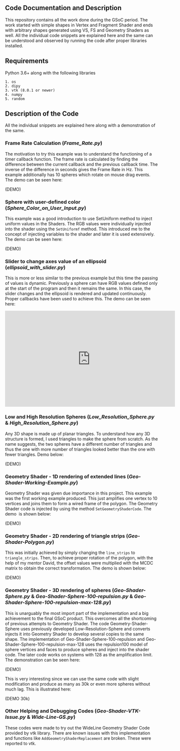 ## Code Documentation and Description

This repository contains all the work done during the GSoC period. The work started with simple shapes in Vertex and Fragment Shader and ends with arbitrary shapes generated using VS, FS and Geometry Shaders as well. All the individual code snippets are explained here and the same can be understood and observed by running the code after proper libraries installed.

## Requirements

Python 3.6+ along with the following libraries

```
1. os
2. dipy
3. vtk (8.0.1 or newer)
4. numpy
5. random
```

## Description of the Code

All the individual snippets are explained here along with a demonstration of the same.

### Frame Rate Calculation (_Frame_Rate.py_)
The motivation to try this example was to understand the functioning of a timer callback function. The frame rate is calculated by finding the difference between the current callback and the previous callback time. The inverse of the difference in seconds gives the Frame Rate in Hz. This example additionally has 10 spheres which rotate on mouse drag events. The demo can be seen here:

(DEMO)

### Sphere with user-defined color (_Sphere_Color_on_User_Input.py_)
This example was a good introduction to use SetUniform method to inject uniform values in the Shaders. The RGB values were individually injected into the shader using the `SetUniformf` method. This introduced me to the concept of injecting variables to the shader and later it is used extensively. The demo can be seen here:

(DEMO)

### Slider to change axes value of an ellipsoid (_ellipsoid_with_slider.py_)
This is more or less similar to the previous example but this time the passing of values is dynamic. Previously a sphere can have RGB values defined only at the start of the program and then it remains the same. In this case, the slider changes and the ellipsoid is rendered and updated continuously. Proper callbacks have been used to achieve this. The demo can be seen here:

<iframe width="560" height="315" src="https://www.youtube.com/embed/o0LJGDgcxUc" frameborder="0" allow="autoplay; encrypted-media" allowfullscreen></iframe>

### Low and High Resolution Spheres (_Low_Resolution_Sphere.py_ & _High_Resolution_Sphere.py_)
Any 3D shape is made up of planar triangles. To understand how any 3D structure is formed, I used triangles to make the sphere from scratch. As the name suggests, the two spheres have a different number of triangles and thus the one with more number of triangles looked better than the one with fewer triangles. Demo below:

(DEMO)

### Geometry Shader - 1D rendering of extended lines (_Geo-Shader-Working-Example.py_)
Geometry Shader was given due importance in this project. This example was the first working example produced. This just amplifies one vertex to 10 vertices and joins them to form a wired frame of the polygon. The Geometry Shader code is injected by using the method `SetGeometryShaderCode`. The demo  is shown below:

(DEMO)

### Geometry Shader - 2D rendering of triangle strips (_Geo-Shader-Polygon.py_)
This was initially achieved by simply changing the `line_strips` to `triangle_strips`. Then, to achieve proper rotation of the polygon, with the help of my mentor David, the offset values were multiplied with the MCDC matrix to obtain the correct transformation. The demo is shown below:

(DEMO)

### Geometry Shader - 3D rendering of spheres (_Geo-Shader-Sphere.py_ & _Geo-Shader-Sphere-100-repulsion.py_ & _Geo-Shader-Sphere-100-repulsion-max-128.py_)
This is unarguably the most import part of the implementation and a big achievement to the final GSoC product. This overcomes all the shortcoming of previous attempts to Geometry Shader. The code Geometry-Shader-Sphere uses previously developed Low-Resolution-Sphere and converts injects it into Geometry Shader to develop several copies to the same shape. The implementation of Geo-Shader-Sphere-100-repulsion and Geo-Shader-Sphere-100-repulsion-max-128 uses the repulsion100 model of sphere vertices and faces to produce spheres and inject into the shader code. The later code works on systems with 128 as the amplification limit. The demonstration can be seen here:

(DEMO)

This is very interesting since we can use the same code with slight modification and produce as many as 30k or even more spheres without much lag. This is illustrated here:

(DEMO 30k)

### Other Helping and Debugging Codes (_Geo-Shader-VTK-Issue.py_ & _Wide-Line-GS.py_)
These codes were made to try out the WideLine Geometry Shader Code provided by vtk library. There are known issues with this implementation and functions like `AddGeometryShaderReplacement` are broken. These were reported to vtk.
